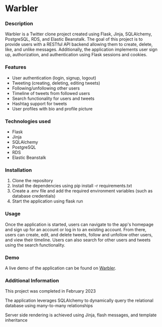 # Warbler


### Description


Warbler is a Twitter clone project created using Flask, Jinja, SQLAlchemy, PostgreSQL, RDS, and Elastic Beanstalk. The goal of this project is to provide users with a RESTful API backend allowing them to create, delete, like, and unlike messages. Additionally, the application implements user sign up, authorization, and authentication using Flask sessions and cookies.

### Features

- User authentication (login, signup, logout)
- Tweeting (creating, deleting, editing tweets)
- Following/unfollowing other users
- Timeline of tweets from followed users
- Search functionality for users and tweets
- Hashtag support for tweets
- User profiles with bio and profile picture



### Technologies used
- Flask
- Jinja
- SQLAlchemy
- PostgreSQL
- RDS
- Elastic Beanstalk



### Installation
1. Clone the repository
2. Install the dependencies using pip install -r requirements.txt
3. Create a .env file and add the required environment variables (such as database credentials)
4. Start the application using flask run



### Usage
Once the application is started, users can navigate to the app's homepage and sign up for an account or log in to an existing account. From there, users can create, edit, and delete tweets, follow and unfollow other users, and view their timeline. Users can also search for other users and tweets using the search functionality.

### Demo
A live demo of the application can be found on [Warbler](https://warbler.andrewchoi.dev).


### Additional Information

This project was completed in February 2023

The application leverages SQLAlchemy to dynamically query the relational database using many-to-many relationships

Server side rendering is achieved using Jinja, flash messages, and template inheritance
